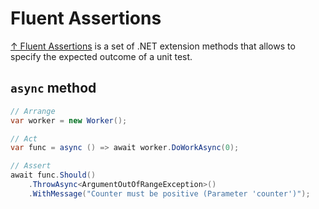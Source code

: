 # Fluent Assertions

[↑ Fluent Assertions](https://fluentassertions.com/introduction) is a set of .NET extension methods that allows to specify the expected outcome of a unit test.

## `async` method

```csharp
// Arrange
var worker = new Worker();

// Act
var func = async () => await worker.DoWorkAsync(0);

// Assert
await func.Should()
    .ThrowAsync<ArgumentOutOfRangeException>()
    .WithMessage("Counter must be positive (Parameter 'counter')");
```
